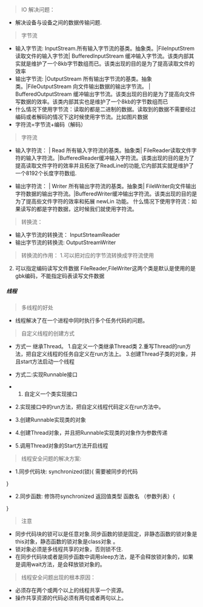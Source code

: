 > IO 解决问题：
- 解决设备与设备之间的数据传输问题.
>  字节流
- 输入字节流:
InputStream.所有输入字节流的基类。抽象类。|FileInputStrem 读取文件的输入字节流| BufferedInputStream 缓冲输入字节流。该类内部其实就是维护了一个8kb字节数组而已。该类出现的目的是为了提高读取文件的效率
- 输出字节流:
|OutputStream 所有输出字节流的基类。抽象类。|FileOutputStream 向文件输出数据的输出字节流。
| BufferedOutputStream 缓冲输出字节流。该类出现的目的是为了提高向文件写数据的效率。该类内部其实也是维护了一个8kb的字节数组而已
- 什么情况下使用字节流：读取的都是二进制的数据。读取到的数据不需要经过编码或者解码的情况下这时候使用字节流。比如图片数据
- 字符流=字节流+编码（解码）

> 字符流
- 输入字符流：
 | Read 所有输入字符流的基类。抽象类| FileReader读取文件字符的输入字符流。|BufferedReader缓冲输入字符流。该类出现的目的是为了提高读取文件字符的效率并且拓张了ReadLine的功能,它内部其实就是维护了一个8192个长度字符数组.


- 输出字符流：
 | Writer 所有输出字符流的基类。抽象类|
FileWriter向文件输出字符数据的输出字符流。|BufferedWriter缓冲输出字符流。该类出现的目的是为了提高些文件字符的效率和拓展 newLin 功能。
什么情况下使用字符流：如果读写的都是字符数据，这时候我们就使用字符流。

> 转换流：
- 输入字节流的转换流：
InputStrteamReader
- 输出字节流的转换流:
OutputStreamWriter
> 转换流的作用：
1.可以把对应的字节流转换成字符流使用
2. 可以指定编码读写文件数据
FileReader,FileWriter这两个类是默认是使用的是gbk编码，不能指定码表读写文件数据

##### 线程
> 多线程的好处
- 线程解决了在一个进程中同时执行多个任务代码的问题。
> 自定义线程的创建方式
- 方式一
继承Thread。
1.自定义一个类继承Thread类
2.重写Thread的run方法，把自定义线程的任务自定义在run方法上。
3.创建Thread子类的对象，并且start方法启动一个线程
- 方式二:实现Runnable接口




- 1. 自定义一个类实现接口
- 2.实现接口中的run方法，把自定义线程代码定义在run方法中。
- 3.创建Runnable实现类的对象
- 4.创建Thread对象，并且把Runnable实现类的对象作为参数传递
- 5.调用Thread对象的Start方法开启线程



> 线程安全问题的解决方案:
- 1.同步代码块:
 synchronized(锁){
     需要被同步的代码
     
 }

- 2.同步函数:
 修饰符synchronized 返回值类型 函数名 （参数列表）{
     
 }

> 注意
 - 同步代码块的锁可以是任意对象.同步函数的锁是固定，非静态函数的锁对象是this对象，静态函数的锁对象是class对象 。
 - 锁对象必须是多线程共享的对象，否则锁不住.
 - 在同步代码块或者是同步函数中调用sleep方法，是不会释放锁对象的，如果是调用wait方法，是会释放锁对象的。
 
 > 线程安全问题出现的根本原因：
 - 必须存在两个或两个以上的线程共享一个资源。
 - 操作共享资源的代码必须有两句或者两句以上。